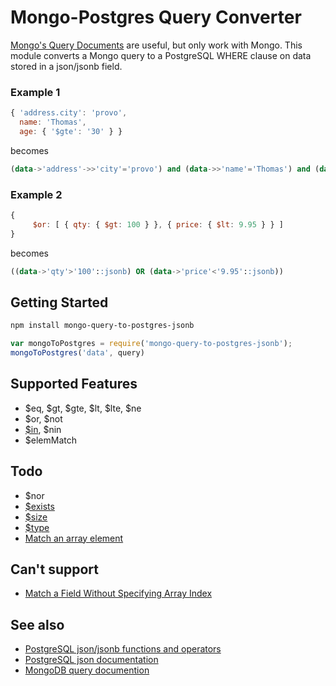 # Mongo-Postgres Query Converter
[Mongo's Query Documents](https://docs.mongodb.org/manual/tutorial/query-documents/) are useful, but only work with Mongo. This module converts a Mongo query to a PostgreSQL WHERE clause on data stored in a json/jsonb field.

### Example 1
```javascript
{ 'address.city': 'provo',
  name: 'Thomas',
  age: { '$gte': '30' } }
```
becomes
```sql
(data->'address'->>'city'='provo') and (data->>'name'='Thomas') and (data->>'age'>='30')
```

### Example 2
```javascript
{
     $or: [ { qty: { $gt: 100 } }, { price: { $lt: 9.95 } } ]
}
```
becomes
```sql
((data->'qty'>'100'::jsonb) OR (data->'price'<'9.95'::jsonb))
```

## Getting Started

```bash
npm install mongo-query-to-postgres-jsonb
```

```javascript
var mongoToPostgres = require('mongo-query-to-postgres-jsonb');
mongoToPostgres('data', query)
```

## Supported Features
* $eq, $gt, $gte, $lt, $lte, $ne
* $or, $not
* [$in](https://docs.mongodb.org/manual/reference/operator/query/in/#use-the-in-operator-to-match-values-in-an-array), $nin
* $elemMatch

## Todo
* $nor
* [$exists](https://docs.mongodb.org/manual/reference/operator/query/exists/#op._S_exists)
* [$size](https://docs.mongodb.org/manual/reference/operator/query/size/#op._S_size)
* [$type](https://docs.mongodb.org/manual/reference/operator/query/type/#op._S_type)
* [Match an array element](https://docs.mongodb.org/manual/tutorial/query-documents/#match-an-array-element)

## Can't support
* [Match a Field Without Specifying Array Index](https://docs.mongodb.org/manual/tutorial/query-documents/#match-a-field-without-specifying-array-index)

## See also
* [PostgreSQL json/jsonb functions and operators](http://www.postgresql.org/docs/9.4/static/functions-json.html)
* [PostgreSQL json documentation](http://www.postgresql.org/docs/9.4/static/datatype-json.html)
* [MongoDB query documention](https://docs.mongodb.org/manual/tutorial/query-documents/)